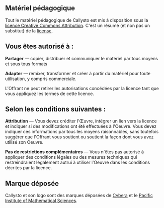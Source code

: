 ## Matériel pédagogique

Tout le matériel pédagogique de Callysto est mis à disposition sous la [licence Creative Commons Attribution](https://creativecommons.org/licenses/by/3.0/fr). C'est un résumé (et non pas un substitut) de la [license](https://creativecommons.org/licenses/by/3.0/fr/legalcode.fr).

## Vous êtes autorisé à :

**Partager** — copier, distribuer et communiquer le matériel par tous moyens et sous tous formats

**Adapter** — remixer, transformer et créer à partir du matériel
pour toute utilisation, y compris commerciale.

L'Offrant ne peut retirer les autorisations concédées par la licence tant que vous appliquez les termes de cette licence.

## Selon les conditions suivantes :

**Attribution** — Vous devez créditer l'Œuvre, intégrer un lien vers la licence et indiquer si des modifications ont été effectuées à l'Oeuvre. Vous devez indiquer ces informations par tous les moyens raisonnables, sans toutefois suggérer que l'Offrant vous soutient ou soutient la façon dont vous avez utilisé son Oeuvre.

**Pas de restrictions complémentaires** — Vous n'êtes pas autorisé à appliquer des conditions légales ou des mesures techniques qui restreindraient légalement autrui à utiliser l'Oeuvre dans les conditions décrites par la licence.

## Marque déposée

Callysto et son logo sont des marques déposées de [Cybera](https://cybera.ca) et le [Pacific Institute of Mathematical Sciences](https://pims.math.ca/).
